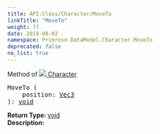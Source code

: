 ```yaml
---
title: API:Class/Character/MoveTo
linkTitle: "MoveTo"
weight: 77
date: 2019-08-02
namespace: Primrose.DataModel.Character.MoveTo
deprecated: false
no_list: true
---
```

Method of <a href="/docs/api-reference/Class/Character"><img src="/icons/silk/humanoid.png"/>&nbsp;Character</a>
<pre class="method-declaration">
MoveTo (
    position: <a class="type" href="/docs/api-reference/DataType/Vec3">Vec3</a>
): <a class="type" href="/docs/api-reference/System/void">void</a></pre>
<b>Return Type: </b>
<a class="type" href="/docs/api-reference/System/void">void</a>
<br/>
<b>Description: </b>